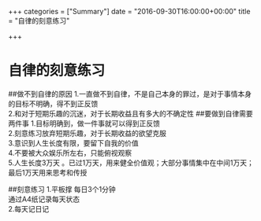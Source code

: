 +++
categories = ["Summary"]
date = "2016-09-30T16:00:00+00:00"
title = "自律的刻意练习"

+++
# 自律的刻意练习
##做不到自律的原因
1.一直做不到自律，不是自己本身的罪过，是对于事情本身的目标不明确，得不到正反馈  
2.和对于短期乐趣的沉迷，对于长期收益且有多大的不确定性
##要做到自律需要两件事
1.目标明确到，做一件事就可以得到正反馈   
2.刻意练习放弃短期乐趣，对于长期收益的欲望克服   
3.意识到人生长度有限，要留下自我的价值   
4.不要被大众娱乐所左右，只能俯视观察   
5.人生长度3万天 。已过1万天，用来健全价值观；大部分事情集中在中间1万天；最后1万天用来思考和传授 

##刻意练习
1.平板撑  每日3个1分钟  
通过A4纸记录每天状态  
2.每天记日记